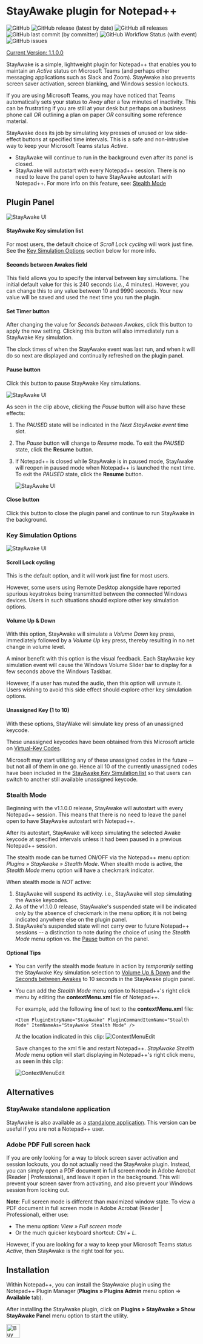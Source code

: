 # StayAwake plugin for Notepad++

![GitHub](https://img.shields.io/github/license/shriprem/StayAwake_NPP_Plugin)
![GitHub release (latest by date)](https://img.shields.io/github/v/release/shriprem/StayAwake_NPP_Plugin)
![GitHub all releases](https://img.shields.io/github/downloads/shriprem/StayAwake_NPP_Plugin/total)
 &nbsp;&nbsp;&nbsp;&nbsp;&nbsp;
![GitHub last commit (by committer)](https://img.shields.io/github/last-commit/shriprem/StayAwake_NPP_Plugin)
![GitHub Workflow Status (with event)](https://img.shields.io/github/actions/workflow/status/shriprem/StayAwake_NPP_Plugin/CI_build.yml)
![GitHub issues](https://img.shields.io/github/issues/shriprem/StayAwake_NPP_Plugin)

[Current Version: 1.1.0.0](https://github.com/shriprem/StayAwake_NPP_Plugin/blob/main/VersionHistory.md)

StayAwake is a simple, lightweight plugin for Notepad++ that enables you to maintain an _Active_ status on Microsoft Teams (and perhaps other messaging applications such as Slack and Zoom). StayAwake also prevents screen saver activation, screen blanking, and Windows session lockouts.

If you are using Microsoft Teams, you may have noticed that Teams automatically sets your status to _Away_ after a few minutes of inactivity. This can be frustrating if you are still at your desk but perhaps on a business phone call _OR_ outlining a plan on paper _OR_ consulting some reference material.

StayAwake does its job by simulating key presses of unused or low side-effect buttons at specified time intervals. This is a safe and non-intrusive way to keep your Microsoft Teams status _Active_.

* StayAwake will continue to run in the background even after its panel is closed.
* StayAwake will autostart with every Notepad++ session. There is no need to leave the panel open to have StayAwake autostart with Notepad++. For more info on this feature, see: [Stealth Mode](#stealth-mode)

## Plugin Panel
![StayAwake UI](images/StayAwakePanel.png)

#### StayAwake Key simulation list
For most users, the default choice of *Scroll Lock cycling* will work just fine. See the [Key Simulation Options](#key-simulation-options) section below for more info.

#### Seconds between Awakes field
This field allows you to specify the interval between key simulations. The initial default value for this is 240 seconds (_i.e._, 4 minutes). However, you can change this to any value between 10 and 9990 seconds. Your new value will be saved and used the next time you run the plugin.

#### Set Timer button
After changing the value for *Seconds between Awakes*, click this button to apply the new setting. Clicking this button will also immediately run a StayAwake Key simulation.

The clock times of when the StayAwake event was last run, and when it will do so next are displayed and continually refreshed on the plugin panel.

#### Pause button
Click this button to pause StayAwake Key simulations.

![StayAwake UI](images/StayAwakePaused.png)

As seen in the clip above, clicking the *Pause* button will also have these effects:
1. The *PAUSED* state will be indicated in the *Next StayAwake event* time slot.
2. The *Pause* button will change to _Resume_ mode. To exit the *PAUSED* state, click the **Resume** button.
3. If Notepad++ is closed while StayAwake is in paused mode, StayAwake will reopen in paused mode when Notepad++ is launched the next time. To exit the *PAUSED* state, click the **Resume** button.

   ![StayAwake UI](images/StayAwakePausedLaunch.png)


#### Close button
Click this button to close the plugin panel and continue to run StayAwake in the background.

### Key Simulation Options

![StayAwake UI](images/StayAwakeKeySelections.png)


#### Scroll Lock cycling
This is the default option, and it will work just fine for most users.

However, some users using Remote Desktop alongside have reported spurious keystrokes being transmitted between the connected Windows devices. Users in such situations should explore other key simulation options.

#### Volume Up & Down
With this option, StayAwake will simulate a _Volume Down_ key press, immediately followed by a _Volume Up_ key press, thereby resulting in no net change in volume level.

A minor benefit with this option is the visual feedback. Each StayAwake key simulation event will cause the Windows Volume Slider bar to display for a few seconds above the Windows Taskbar.

However, if a user has muted the audio, then this option will unmute it. Users wishing to avoid this side effect should explore other key simulation options.

#### Unassigned Key (1 to 10)
With these options, StayWake will simulate key press of an unassigned keycode.

These unassigned keycodes have been obtained from this Microsoft article on [Virtual-Key Codes](https://learn.microsoft.com/en-us/windows/win32/inputdev/virtual-key-codes).

Microsoft may start utilizing any of these unassigned codes in the future -- but not all of them in one go. Hence all 10 of the currently unassigned codes have been included in the [StayAwake Key Simulation list](#stayawake--key-simulation-list) so that users can switch to another still available unassigned keycode.


### Stealth Mode
Beginning with the v1.1.0.0 release, StayAwake will autostart with every Notepad++ session. This means that there is no need to leave the panel open to have StayAwake autostart with Notepad++.

 After its autostart, StayAwake will keep simulating the selected Awake keycode at specified intervals unless it had been paused in a previous Notepad++ session.

 The stealth mode can be turned ON/OFF via the Notepad++ menu option: *Plugins » StayAwake » Stealth Mode*. When stealth mode is active, the *Stealth Mode* menu option will have a checkmark indicator.

 When stealth mode is *NOT* active:
1. StayAwake will suspend its activity. i.e., StayAwake will stop simulating the Awake keycodes.
2. As of the v1.1.0.0 release, StayAwake's suspended state will be indicated only by the absence of checkmark in the menu option; it is not being indicated anywhere else on the plugin panel.
3. StayAwake's suspended state will not carry over to future Notepad++ sessions -- a distinction to note during the choice of using the *Stealth Mode* menu option vs. the [Pause](#pause-button) button on the panel.

#### Optional Tips
 * You can verify the stealth mode feature in action by *temporarily* setting the StayAwake Key simulation selection to [Volume Up & Down](#volume-up--down) and the [Seconds between Awakes](#seconds-between-awakes-field) to 10 seconds in the StayAwake plugin panel.
 * You can add the *Stealth Mode* menu option to Notepad++'s right click menu by editing the **contextMenu.xml** file of Notepad++.

   For example, add the following line of text to the **contextMenu.xml** file:

   `<Item PluginEntryName="StayAwake" PluginCommandItemName="Stealth Mode" ItemNameAs="StayAwake Stealth Mode" />`

   At the location indicated in this clip:
   ![ContextMenuEdit](images/contextMenuEntry.png)

   Save changes to the xml file and restart Notepad++. *StayAwake Stealth Mode* menu option will start displaying in Notepad++'s right click menu, as seen in this clip:

   ![ContextMenuEdit](images/contextMenu.png)


## Alternatives

### StayAwake standalone application
StayAwake is also available as a [standalone application](https://github.com/shriprem/StayAwake). This version can be useful if you are not a Notepad++ user.

### Adobe PDF Full screen hack
If you are only looking for a way to block screen saver activation and session lockouts, you do not actually need the StayAwake plugin. Instead, you can simply open a PDF document in full screen mode in Adobe Acrobat (Reader | Professional), and leave it open in the background. This will prevent your screen saver from activating, and also prevent your Windows session from locking out.

**Note**: Full screen mode is different than maximized window state. To view a PDF document in full screen mode in Adobe Acrobat (Reader | Professional), either use:
* The menu option: *View » Full screen mode*
* Or the much quicker keyboard shortcut: *Ctrl + L*.

However, if you are looking for a way to keep your Microsoft Teams status _Active_, then StayAwake is the right tool for you.

## Installation

Within Notepad++, you can install the StayAwake plugin using the Notepad++ Plugin Manager (**Plugins » Plugins Admin** menu option => **Available** tab).

After installing the StayAwake plugin, click on **Plugins » StayAwake » Show StayAwake Panel** menu option to start the utility.

<a href='https://ko-fi.com/S6S417WICS' target='_blank'><img height='36' style='border:0px;height:36px;' src='https://storage.ko-fi.com/cdn/kofi5.png?v=6' border='0' alt='Buy Me a Coffee at ko-fi.com' /></a>




